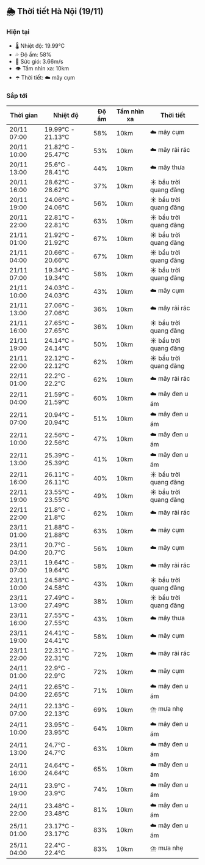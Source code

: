 ## 🌦️ Thời tiết Hà Nội (19/11)

### Hiện tại

- 🌡️ Nhiệt độ: 19.99℃
- 💦 Độ ẩm: 58%
- 💨 Sức gió: 3.66m/s
- 👁️ Tầm nhìn xa: 10km
- ☂️ Thời tiết: ☁️ mây cụm

### Sắp tới

| Thời gian | Nhiệt độ | Độ ẩm | Tầm nhìn xa | Thời tiết |
| --- | --- | --- | --- | --- |
| 20/11 07:00 | 19.99℃ - 21.13℃ | 58% | 10km | ☁️ mây cụm |
| 20/11 10:00 | 21.82℃ - 25.47℃ | 53% | 10km | ☁️ mây rải rác |
| 20/11 13:00 | 25.6℃ - 28.41℃ | 44% | 10km | ☁️ mây thưa |
| 20/11 16:00 | 28.62℃ - 28.62℃ | 37% | 10km | ☀️ bầu trời quang đãng |
| 20/11 19:00 | 24.06℃ - 24.06℃ | 56% | 10km | ☀️ bầu trời quang đãng |
| 20/11 22:00 | 22.81℃ - 22.81℃ | 63% | 10km | ☀️ bầu trời quang đãng |
| 21/11 01:00 | 21.92℃ - 21.92℃ | 67% | 10km | ☀️ bầu trời quang đãng |
| 21/11 04:00 | 20.66℃ - 20.66℃ | 67% | 10km | ☀️ bầu trời quang đãng |
| 21/11 07:00 | 19.34℃ - 19.34℃ | 58% | 10km | ☀️ bầu trời quang đãng |
| 21/11 10:00 | 24.03℃ - 24.03℃ | 43% | 10km | ☁️ mây cụm |
| 21/11 13:00 | 27.06℃ - 27.06℃ | 36% | 10km | ☁️ mây rải rác |
| 21/11 16:00 | 27.65℃ - 27.65℃ | 36% | 10km | ☀️ bầu trời quang đãng |
| 21/11 19:00 | 24.14℃ - 24.14℃ | 50% | 10km | ☀️ bầu trời quang đãng |
| 21/11 22:00 | 22.12℃ - 22.12℃ | 62% | 10km | ☀️ bầu trời quang đãng |
| 22/11 01:00 | 22.2℃ - 22.2℃ | 62% | 10km | ☁️ mây rải rác |
| 22/11 04:00 | 21.59℃ - 21.59℃ | 60% | 10km | ☁️ mây đen u ám |
| 22/11 07:00 | 20.94℃ - 20.94℃ | 51% | 10km | ☁️ mây đen u ám |
| 22/11 10:00 | 22.56℃ - 22.56℃ | 47% | 10km | ☁️ mây đen u ám |
| 22/11 13:00 | 25.39℃ - 25.39℃ | 41% | 10km | ☁️ mây đen u ám |
| 22/11 16:00 | 26.11℃ - 26.11℃ | 40% | 10km | ☀️ bầu trời quang đãng |
| 22/11 19:00 | 23.55℃ - 23.55℃ | 49% | 10km | ☀️ bầu trời quang đãng |
| 22/11 22:00 | 21.8℃ - 21.8℃ | 62% | 10km | ☁️ mây rải rác |
| 23/11 01:00 | 21.88℃ - 21.88℃ | 63% | 10km | ☁️ mây cụm |
| 23/11 04:00 | 20.7℃ - 20.7℃ | 56% | 10km | ☁️ mây cụm |
| 23/11 07:00 | 19.64℃ - 19.64℃ | 58% | 10km | ☁️ mây rải rác |
| 23/11 10:00 | 24.58℃ - 24.58℃ | 43% | 10km | ☀️ bầu trời quang đãng |
| 23/11 13:00 | 27.49℃ - 27.49℃ | 38% | 10km | ☀️ bầu trời quang đãng |
| 23/11 16:00 | 27.55℃ - 27.55℃ | 43% | 10km | ☁️ mây thưa |
| 23/11 19:00 | 24.41℃ - 24.41℃ | 58% | 10km | ☁️ mây cụm |
| 23/11 22:00 | 22.31℃ - 22.31℃ | 72% | 10km | ☁️ mây rải rác |
| 24/11 01:00 | 22.9℃ - 22.9℃ | 72% | 10km | ☁️ mây cụm |
| 24/11 04:00 | 22.65℃ - 22.65℃ | 71% | 10km | ☁️ mây đen u ám |
| 24/11 07:00 | 22.13℃ - 22.13℃ | 69% | 10km | ⛈️ mưa nhẹ |
| 24/11 10:00 | 23.95℃ - 23.95℃ | 64% | 10km | ☁️ mây đen u ám |
| 24/11 13:00 | 24.7℃ - 24.7℃ | 63% | 10km | ☁️ mây đen u ám |
| 24/11 16:00 | 24.64℃ - 24.64℃ | 65% | 10km | ☁️ mây đen u ám |
| 24/11 19:00 | 23.9℃ - 23.9℃ | 74% | 10km | ☁️ mây đen u ám |
| 24/11 22:00 | 23.48℃ - 23.48℃ | 81% | 10km | ☁️ mây đen u ám |
| 25/11 01:00 | 23.17℃ - 23.17℃ | 83% | 10km | ☁️ mây đen u ám |
| 25/11 04:00 | 22.4℃ - 22.4℃ | 83% | 10km | ⛈️ mưa nhẹ |
